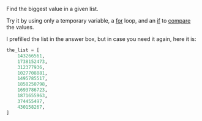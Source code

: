 Find the biggest value in a given list.

Try it by using only a temporary variable, a
[for](https://docs.python.org/3/tutorial/controlflow.html#for-statements)
loop, and an
[if](https://docs.python.org/3/tutorial/controlflow.html#if-statements)
to
[compare](https://docs.python.org/3/tutorial/controlflow.html#if-statements)
the values.


I prefilled the list in the answer box, but in case you need it again, here it is:

```python
the_list = [
    143266561,
    1738152473,
    312377936,
    1027708881,
    1495785517,
    1858250798,
    1693786723,
    1871655963,
    374455497,
    430158267,
]
```
